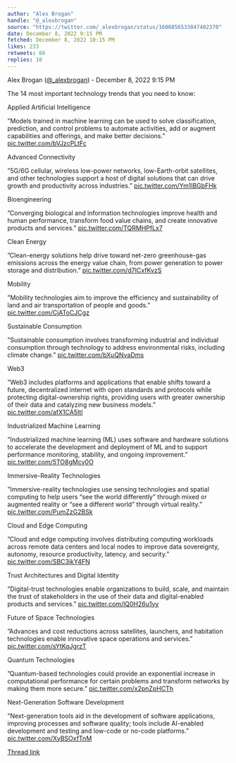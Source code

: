 ```yaml
---
author: "Alex Brogan"
handle: "@_alexbrogan"
source: "https://twitter.com/_alexbrogan/status/1600856533847482370"
date: December 8, 2022 9:15 PM
fetched: December 8, 2022 10:15 PM
likes: 233
retweets: 66
replies: 10
---
```

Alex Brogan ([@_alexbrogan](https://twitter.com/_alexbrogan)) - December 8, 2022 9:15 PM

The 14 most important technology trends that you need to know:

Applied Artificial Intelligence

”Models trained in machine learning can be used to solve classification, prediction, and control problems to automate activities, add or augment capabilities and offerings, and make better decisions.” [pic.twitter.com/bVJzcPLtFc](https://twitter.com/_alexbrogan/status/1600856546161958913/photo/1)

Advanced Connectivity

”5G/6G cellular, wireless low-power networks, low-Earth-orbit satellites, and other technologies support a host of digital solutions that can drive growth and productivity across industries.” [pic.twitter.com/Ym1IBGbFHk](https://twitter.com/_alexbrogan/status/1600856556848963584/photo/1)

Bioengineering

”Converging biological and information technologies improve health and human performance, transform food value chains, and create innovative products and services.” [pic.twitter.com/TQRMHPfLx7](https://twitter.com/_alexbrogan/status/1600856565468352514/photo/1)

Clean Energy

”Clean-energy solutions help drive toward net-zero greenhouse-gas emissions across the energy value chain, from power generation to power storage and distribution.” [pic.twitter.com/d7ICxfKvzS](https://twitter.com/_alexbrogan/status/1600856574519660547/photo/1)

Mobility

”Mobility technologies aim to improve the efficiency and sustainability of land and air transportation of people and goods.” [pic.twitter.com/CjAToCJCgz](https://twitter.com/_alexbrogan/status/1600856588570468352/photo/1)

Sustainable Consumption

”Sustainable consumption involves transforming industrial and individual consumption through technology to address environmental risks, including climate change.” [pic.twitter.com/bXuQNvaDms](https://twitter.com/_alexbrogan/status/1600856596350902273/photo/1)

Web3

”Web3 includes platforms and applications that enable shifts toward a future, decentralized internet with open standards and protocols while protecting digital-ownership rights, providing users with greater ownership of their data and catalyzing new business models.” [pic.twitter.com/afX1CA5Itl](https://twitter.com/_alexbrogan/status/1600856603179339776/photo/1)

Industrialized Machine Learning

”Industrialized machine learning (ML) uses software and hardware solutions to accelerate the development and deployment of ML and to support performance monitoring, stability, and ongoing improvement.” [pic.twitter.com/5TO8gMcy0O](https://twitter.com/_alexbrogan/status/1600856610976731138/photo/1)

Immersive-Reality Technologies

”Immersive-reality technologies use sensing technologies and spatial computing to help users “see the world differently” through mixed or augmented reality or “see a different world” through virtual reality.” [pic.twitter.com/PumZzG2BSk](https://twitter.com/_alexbrogan/status/1600856619411247104/photo/1)

Cloud and Edge Computing

”Cloud and edge computing involves distributing computing workloads across remote data centers and local nodes to improve data sovereignty, autonomy, resource productivity, latency, and security.” [pic.twitter.com/SBC3ikY4FN](https://twitter.com/_alexbrogan/status/1600856627015569416/photo/1)

Trust Architectures and Digital Identity

”Digital-trust technologies enable organizations to build, scale, and maintain the trust of stakeholders in the use of their data and digital-enabled products and services.” [pic.twitter.com/lQ0H26u1yy](https://twitter.com/_alexbrogan/status/1600856636935098378/photo/1)

Future of Space Technologies

”Advances and cost reductions across satellites, launchers, and habitation technologies enable innovative space operations and services.” [pic.twitter.com/sYtKqJgrzT](https://twitter.com/_alexbrogan/status/1600856644904181761/photo/1)

Quantum Technologies

”Quantum-based technologies could provide an exponential increase in computational performance for certain problems and transform networks by making them more secure.” [pic.twitter.com/x2pnZpHCTh](https://twitter.com/_alexbrogan/status/1600856652210741248/photo/1)

Next-Generation Software Development

”Next-generation tools aid in the development of software applications, improving processes and software quality; tools include AI-enabled development and testing and low-code or no-code platforms.” [pic.twitter.com/XyBSOxfTnM](https://twitter.com/_alexbrogan/status/1600856659437539328/photo/1)

[Thread link](https://twitter.com/_alexbrogan/status/1600856533847482370)